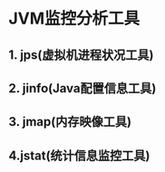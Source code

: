 # JVM监控分析工具

## 1. jps(虚拟机进程状况工具)

## 2. jinfo(Java配置信息工具)

## 3. jmap(内存映像工具)

## 4.jstat(统计信息监控工具)



